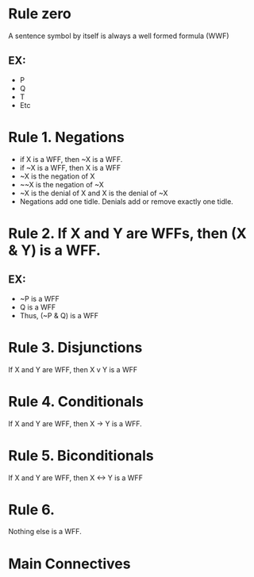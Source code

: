 # Rule zero
A sentence symbol by itself is always a well formed formula (WWF)
## EX:
- P
- Q
- T
- Etc

# Rule 1. Negations
- if X is a WFF, then ~X is a WFF.
- if ~X is a WFF, then X is a WFF
- ~X is the negation of X
- ~~X is the negation of ~X
- ~X is the denial of X and X is the denial of ~X
- Negations add one tidle. Denials add or remove exactly one tidle.

# Rule 2. If X and Y are WFFs, then (X & Y) is a WFF.
## EX:
- ~P is a WFF
- Q is a WFF
- Thus, (~P & Q) is a WFF

# Rule 3. Disjunctions
If X and Y are WFF, then X v Y is a WFF

# Rule 4. Conditionals
If X and Y are WFF, then X -> Y is a WFF.

# Rule 5. Biconditionals
If X and Y are WFF, then X <-> Y is a WFF

# Rule 6.
Nothing else is a WFF.

# Main Connectives
